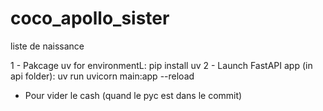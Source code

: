 # coco_apollo_sister

liste de naissance

1 - Pakcage uv for environmentL: pip install uv
2 - Launch FastAPI app (in api folder): uv run uvicorn main:app --reload

- Pour vider le cash (quand le pyc est dans le commit)
